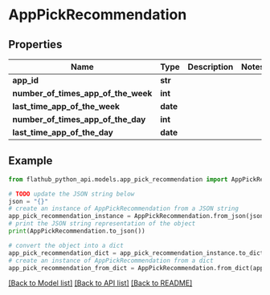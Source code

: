 # AppPickRecommendation


## Properties

Name | Type | Description | Notes
------------ | ------------- | ------------- | -------------
**app_id** | **str** |  | 
**number_of_times_app_of_the_week** | **int** |  | 
**last_time_app_of_the_week** | **date** |  | 
**number_of_times_app_of_the_day** | **int** |  | 
**last_time_app_of_the_day** | **date** |  | 

## Example

```python
from flathub_python_api.models.app_pick_recommendation import AppPickRecommendation

# TODO update the JSON string below
json = "{}"
# create an instance of AppPickRecommendation from a JSON string
app_pick_recommendation_instance = AppPickRecommendation.from_json(json)
# print the JSON string representation of the object
print(AppPickRecommendation.to_json())

# convert the object into a dict
app_pick_recommendation_dict = app_pick_recommendation_instance.to_dict()
# create an instance of AppPickRecommendation from a dict
app_pick_recommendation_from_dict = AppPickRecommendation.from_dict(app_pick_recommendation_dict)
```
[[Back to Model list]](../README.md#documentation-for-models) [[Back to API list]](../README.md#documentation-for-api-endpoints) [[Back to README]](../README.md)


